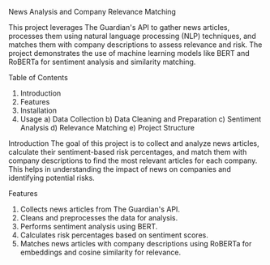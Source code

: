 News Analysis and Company Relevance Matching

This project leverages The Guardian's API to gather news articles, processes them using natural language processing (NLP) techniques, and matches them with company descriptions to assess relevance and risk. The project demonstrates the use of machine learning models like BERT and RoBERTa for sentiment analysis and similarity matching.

Table of Contents
1) Introduction
2) Features
3) Installation
4) Usage
   a) Data Collection
   b) Data Cleaning and Preparation
   c) Sentiment Analysis
   d) Relevance Matching
   e) Project Structure

Introduction
The goal of this project is to collect and analyze news articles, calculate their sentiment-based risk percentages, and match them with company descriptions to find the most relevant articles for each company. This helps in understanding the impact of news on companies and identifying potential risks.

Features
1) Collects news articles from The Guardian's API.
2) Cleans and preprocesses the data for analysis.
3) Performs sentiment analysis using BERT.
4) Calculates risk percentages based on sentiment scores.
5) Matches news articles with company descriptions using RoBERTa for embeddings and cosine similarity for relevance.
